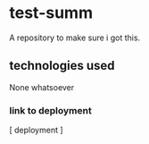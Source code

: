 # test-summ
A repository to make sure i got this.

## technologies used
None whatsoever

### link to deployment
[ deployment ]
